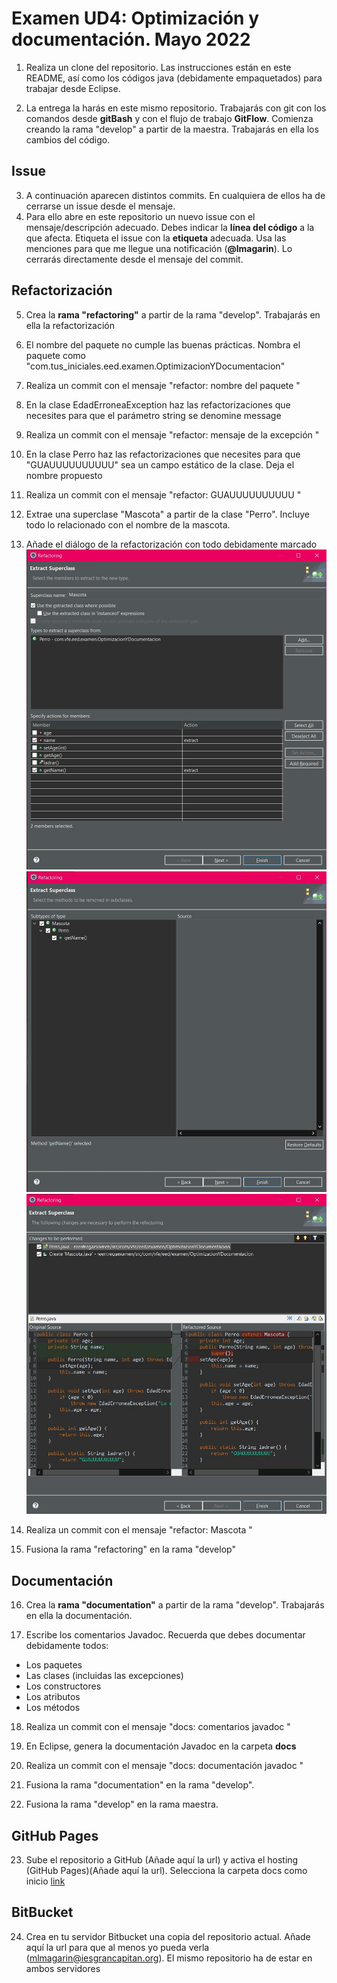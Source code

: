 # Examen UD4: Optimización y documentación. Mayo 2022
1.  Realiza un clone del repositorio. Las instrucciones están en este README, así como los códigos java (debidamente empaquetados) para trabajar desde Eclipse.  
   
2.  La entrega la harás en este mismo repositorio. Trabajarás con git con los comandos desde **gitBash** y con el flujo de trabajo **GitFlow**. Comienza creando la rama "develop" a partir de la maestra. Trabajarás en ella los cambios del código.


## Issue
3. A continuación aparecen distintos commits. En cualquiera de ellos ha de cerrarse un issue desde el mensaje. 
4. Para ello abre en este repositorio un nuevo issue con el mensaje/descripción adecuado. Debes indicar la **línea del código** a la que afecta. Etiqueta el issue con la **etiqueta** adecuada. Usa las menciones para que me llegue una notificación (**@lmagarin**). Lo cerrarás directamente desde el mensaje del commit.

## Refactorización
5. Crea la **rama "refactoring"** a partir de la rama "develop". Trabajarás en ella la refactorización
   
6. El nombre del paquete no cumple las buenas prácticas. Nombra el paquete como "com.tus_iniciales.eed.examen.OptimizacionYDocumentacion"

7.  Realiza un commit con el mensaje "refactor: nombre del paquete " 


8.  En la clase EdadErroneaException haz las refactorizaciones que necesites para que el parámetro string se denomine message
   
9.  Realiza un commit con el mensaje "refactor: mensaje de la excepción " 
   
10. En la clase Perro haz las refactorizaciones que necesites para que "GUAUUUUUUUUUU" sea un campo estático de la clase. Deja el nombre propuesto

11. Realiza un commit con el mensaje "refactor: GUAUUUUUUUUUU " 

12. Extrae una superclase "Mascota" a partir de la clase "Perro". Incluye todo lo relacionado con el nombre de la mascota.
13. Añade el diálogo de la refactorización con todo debidamente marcado
![Mascota1](Mascota1.jpg)
![Mascota2](Mascota2.jpg)
![Mascota3](Mascota3.jpg)


14. Realiza un commit con el mensaje "refactor: Mascota "
15. Fusiona la rama "refactoring" en la rama "develop" 

## Documentación
16. Crea la **rama "documentation"** a partir de la rama "develop". Trabajarás en ella la documentación.

17. Escribe los comentarios Javadoc. Recuerda que debes documentar debidamente todos:

- Los paquetes 
- Las clases (incluidas las excepciones)
- Los constructores
- Los atributos
- Los métodos
 
18. Realiza un commit con el mensaje "docs: comentarios javadoc " 
19. En Eclipse, genera la documentación Javadoc en la carpeta **docs**

20. Realiza un commit con el mensaje "docs: documentación javadoc " 

21. Fusiona la rama "documentation" en la rama "develop". 

22. Fusiona la rama "develop" en la rama maestra. 

## GitHub Pages

23. Sube el repositorio a GitHub (Añade aquí la url) y activa el hosting (GitHub Pages)(Añade aquí la url). Selecciona la carpeta docs como inicio
[link](https://iesgrancapitan-eed.github.io/exud4mayo2022-reentrega-victorfernandezesp/)


## BitBucket

24. Crea en tu servidor Bitbucket una copia del repositorio actual. Añade aquí la url para que al menos yo pueda verla (mlmagarin@iesgrancapitan.org). El mismo repositorio ha de estar en ambos servidores 

